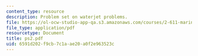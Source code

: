 ```yaml
---
content_type: resource
description: Problem set on waterjet problems.
file: https://ol-ocw-studio-app-qa.s3.amazonaws.com/courses/2-611-marine-power-and-propulsion-fall-2006/6591d202f9cb7c1aae20a0f2e963523c_ps2.pdf
file_type: application/pdf
resourcetype: Document
title: ps2.pdf
uid: 6591d202-f9cb-7c1a-ae20-a0f2e963523c
---
```

